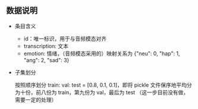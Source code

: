 ## 数据说明

- 条目含义

  - id：唯一标识，用于与音频模态对齐
  - transcription: 文本
  - emotion: 情绪，（音频模态采用的）映射关系为 {"neu": 0, "hap": 1, "ang": 2, "sad": 3}

- 子集划分

  按照顺序划分 train: val: test = [0.8, 0.1, 0.1]，即将 pickle 文件保序地平均分为十份，前八份为 train，第九份为 val，最后为 test （这一步目前没有做，需要一定的处理）
